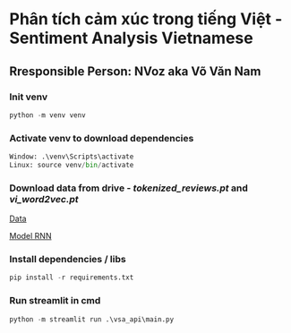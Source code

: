 # Phân tích cảm xúc trong tiếng Việt - Sentiment Analysis Vietnamese
## Rresponsible Person: NVoz aka Võ Văn Nam

### Init venv
```python
python -m venv venv
```

### Activate venv to download dependencies
```python 
Window: .\venv\Scripts\activate
Linux: source venv/bin/activate
```

### Download data from drive - *tokenized_reviews.pt* and *vi_word2vec.pt*
[Data](https://drive.google.com/drive/folders/1sPZbs3MqreJA02J364LxkmkNBhEjWQ1q?usp=sharing)

[Model RNN](https://drive.google.com/drive/folders/1-KxZ3F_8OGifimZXUuQkeL7ZDSyUnvN5?usp=sharing)
### Install dependencies / libs
```python
pip install -r requirements.txt
```

### Run streamlit in cmd
```python
python -m streamlit run .\vsa_api\main.py
```
